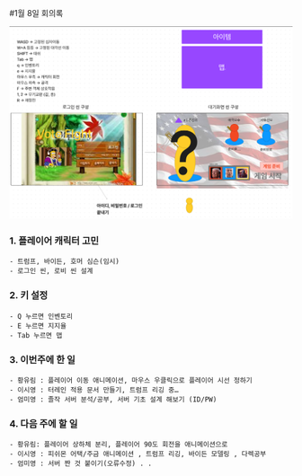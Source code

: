 #1월 8일 회의록

![](report_240122/report_2401220.png)
### 1. 플레이어 캐릭터 고민
    - 트럼프, 바이든, 호머 심슨(임시)
    - 로그인 씬, 로비 씬 설계
### 2. 키 설정
    - Q 누르면 인벤토리
    - E 누르면 지지율
    - Tab 누르면 맵
### 3. 이번주에 한 일
    - 황유림 : 플레이어 이동 애니메이션, 마우스 우클릭으로 플레이어 시선 정하기
    - 이시영 : 터레인 적용 문서 만들기, 트럼프 리깅 중…
    - 엄미영 : 졸작 서버 분석/공부, 서버 기초 설계 해보기 (ID/PW)
### 4. 다음 주에 할 일
    - 황유림: 플레이어 상하체 분리, 플레이어 90도 회전을 애니메이션으로
    - 이시영 : 피쉬몬 어택/주금 애니메이션 , 트럼프 리깅, 바이든 모델링 , 다렉공부
    - 엄미영 : 서버 짠 것 붙이기(오류수정) . .
